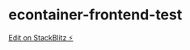 # econtainer-frontend-test

[Edit on StackBlitz ⚡️](https://stackblitz.com/edit/github-xxcd44-rsjdyg)